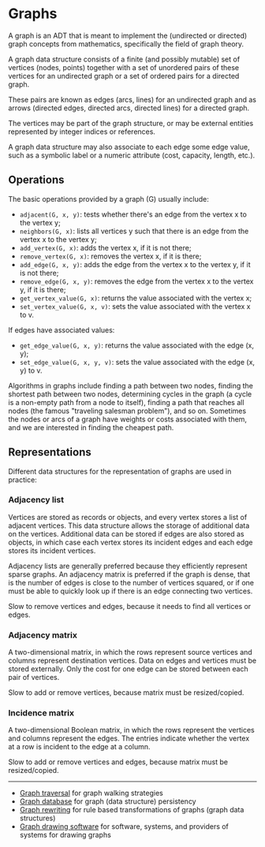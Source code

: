 # Graphs

A graph is an ADT that is meant to implement the (undirected or directed) graph concepts from mathematics, specifically the field of graph theory.

A graph data structure consists of a finite (and possibly mutable) set of vertices (nodes, points) together with a set of unordered pairs of these vertices for an undirected graph or a set of ordered pairs for a directed graph.

These pairs are known as edges (arcs, lines) for an undirected graph and as arrows (directed edges, directed arcs, directed lines) for a directed graph.

The vertices may be part of the graph structure, or may be external entities represented by integer indices or references.

A graph data structure may also associate to each edge some edge value, such as a symbolic label or a numeric attribute (cost, capacity, length, etc.).


## Operations

The basic operations provided by a graph (G) usually include:
- `adjacent(G, x, y)`: tests whether there's an edge from the vertex x to the vertex y;
- `neighbors(G, x)`: lists all vertices y such that there is an edge from the vertex x to the vertex y;
- `add_vertex(G, x)`: adds the vertex x, if it is not there;
- `remove_vertex(G, x)`: removes the vertex x, if it is there;
- `add_edge(G, x, y)`: adds the edge from the vertex x to the vertex y, if it is not there;
- `remove_edge(G, x, y)`: removes the edge from the vertex x to the vertex y, if it is there;
- `get_vertex_value(G, x)`: returns the value associated with the vertex x;
- `set_vertex_value(G, x, v)`: sets the value associated with the vertex x to v.

If edges have associated values:
- `get_edge_value(G, x, y)`: returns the value associated with the edge (x, y);
- `set_edge_value(G, x, y, v)`: sets the value associated with the edge (x, y) to v.

Algorithms in graphs include finding a path between two nodes, finding the shortest path between two nodes, determining cycles in the graph (a cycle is a non-empty path from a node to itself), finding a path that reaches all nodes (the famous "traveling salesman problem"), and so on. Sometimes the nodes or arcs of a graph have weights or costs associated with them, and we are interested in finding the cheapest path.


## Representations

Different data structures for the representation of graphs are used in practice:

### Adjacency list
Vertices are stored as records or objects, and every vertex stores a list of adjacent vertices. This data structure allows the storage of additional data on the vertices. Additional data can be stored if edges are also stored as objects, in which case each vertex stores its incident edges and each edge stores its incident vertices.

Adjacency lists are generally preferred because they efficiently represent sparse graphs. An adjacency matrix is preferred if the graph is dense, that is the number of edges is close to the number of vertices squared, or if one must be able to quickly look up if there is an edge connecting two vertices.

Slow to remove vertices and edges, because it needs to find all vertices or edges.

### Adjacency matrix
A two-dimensional matrix, in which the rows represent source vertices and columns represent destination vertices. Data on edges and vertices must be stored externally. Only the cost for one edge can be stored between each pair of vertices.

Slow to add or remove vertices, because matrix must be resized/copied.

### Incidence matrix
A two-dimensional Boolean matrix, in which the rows represent the vertices and columns represent the edges. The entries indicate whether the vertex at a row is incident to the edge at a column.

Slow to add or remove vertices and edges, because matrix must be resized/copied.


---

* [Graph traversal][1] for graph walking strategies
* [Graph database][2] for graph (data structure) persistency
* [Graph rewriting][3] for rule based transformations of graphs (graph data structures)
* [Graph drawing software][4] for software, systems, and providers of systems for drawing graphs

[1]: https://www.wikiwand.com/en/Graph_traversal "Graph traversal"
[2]: https://www.wikiwand.com/en/Graph_database "Graph database"
[3]: https://www.wikiwand.com/en/Graph_rewriting "Graph rewriting"
[4]: https://www.wikiwand.com/en/Graph_drawing_software "Graph drawing software"
